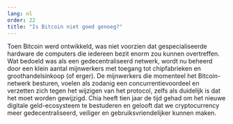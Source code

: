 ```yaml
---
lang: nl
order: 22
title: "Is Bitcoin niet goed genoeg?"
---
```


Toen Bitcoin werd ontwikkeld, was niet voorzien dat gespecialiseerde hardware de computers die iedereen bezit enorm zou kunnen overtreffen. Wat bedoeld was als een gedecentraliseerd netwerk, wordt nu beheerd door een klein aantal mijnwerkers met toegang tot chipfabrieken en groothandelsinkoop (of erger). De mijnwerkers die momenteel het Bitcoin-netwerk besturen, voelen als zodanig een concurrentievoordeel en verzetten zich tegen het wijzigen van het protocol, zelfs als duidelijk is dat het moet worden gewijzigd. Chia heeft tien jaar de tijd gehad om het nieuwe digitale geld-ecosysteem te bestuderen en gelooft dat we cryptocurrency meer gedecentraliseerd, veiliger en gebruiksvriendelijker kunnen maken.
